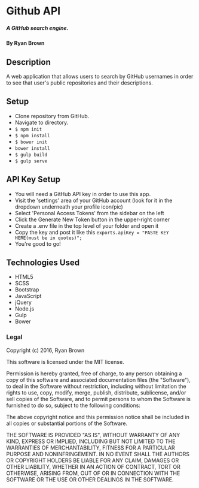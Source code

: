 # Github API
##### A GitHub search engine.

#### By Ryan Brown

## Description
A web application that allows users to search by GitHub usernames in order to see that user's public repositories and their descriptions.

## Setup

* Clone repository from GitHub.
* Navigate to directory.
* `$ npm init`
* `$ npm install`
* `$ bower init`
* `bower install`
* `$ gulp build`
* `$ gulp serve`

## API Key Setup

* You will need a GitHub API key in order to use this app.  
* Visit the 'settings' area of your GitHub account (look for it in the dropdown underneath your profile icon/pic)
* Select 'Personal Access Tokens' from the sidebar on the left
* Click the Generate New Token button in the upper-right corner
* Create a .env file in the top level of your folder and open it
* Copy the key and post it like this `exports.apiKey = "PASTE KEY HERE(must be in quotes)";`
* You're good to go!

## Technologies Used

* HTML5
* SCSS
* Bootstrap
* JavaScript
* jQuery
* Node.js
* Gulp
* Bower

### Legal

Copyright (c) 2016, Ryan Brown

This software is licensed under the MIT license.

Permission is hereby granted, free of charge, to any person obtaining a copy of this software and associated documentation files (the "Software"), to deal in the Software without restriction, including without limitation the rights to use, copy, modify, merge, publish, distribute, sublicense, and/or sell copies of the Software, and to permit persons to whom the Software is furnished to do so, subject to the following conditions:

The above copyright notice and this permission notice shall be included in all copies or substantial portions of the Software.

THE SOFTWARE IS PROVIDED "AS IS", WITHOUT WARRANTY OF ANY KIND, EXPRESS OR IMPLIED, INCLUDING BUT NOT LIMITED TO THE WARRANTIES OF MERCHANTABILITY, FITNESS FOR A PARTICULAR PURPOSE AND NONINFRINGEMENT. IN NO EVENT SHALL THE AUTHORS OR COPYRIGHT HOLDERS BE LIABLE FOR ANY CLAIM, DAMAGES OR OTHER LIABILITY, WHETHER IN AN ACTION OF CONTRACT, TORT OR OTHERWISE, ARISING FROM, OUT OF OR IN CONNECTION WITH THE SOFTWARE OR THE USE OR OTHER DEALINGS IN THE SOFTWARE.
